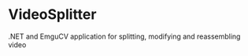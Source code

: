 VideoSplitter
=============

.NET and EmguCV application for splitting, modifying and reassembling video
